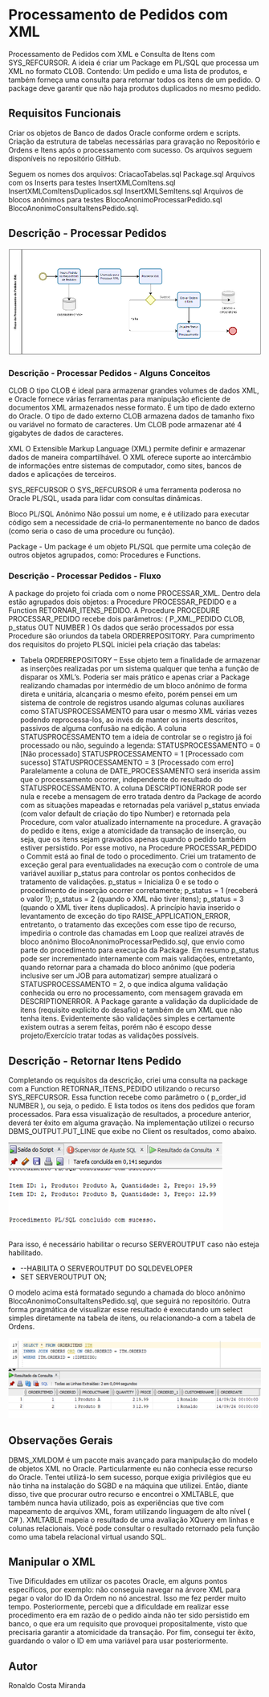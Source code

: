 
# Processamento de Pedidos com XML
Processamento de Pedidos com XML e Consulta de Itens com SYS_REFCURSOR.
A ideia é criar um Package em PL/SQL que processa um XML no formato CLOB.
Contendo:
Um pedido e uma lista de produtos, e também forneça uma consulta para retornar todos os itens de um pedido.
O package deve garantir que não haja produtos duplicados no mesmo pedido.

## Requisitos Funcionais
Criar os objetos de Banco de dados Oracle conforme ordem e scripts.
Criação da estrutura de tabelas necessárias para gravação no Repositório e Ordens e Itens após o processamento com sucesso.
Os arquivos seguem disponíveis no repositório GitHub.

Seguem os nomes dos arquivos:
CriacaoTabelas.sql
Package.sql
Arquivos com os Inserts para testes
InsertXMLComItens.sql
InsertXMLComItensDuplicados.sql
InsertXMLSemItens.sql
Arquivos de blocos anônimos para testes
BlocoAnonimoProcessarPedido.sql
BlocoAnonimoConsultaItensPedido.sql.

## Descrição - Processar Pedidos

<img src="https://github.com/RonaldoCM/PLSQL/blob/main/PLSQL/Imagens/ModeloProcessamentoXML.png" alt="Modelo">

### Descrição - Processar Pedidos - Alguns Conceitos
CLOB
O tipo CLOB é ideal para armazenar grandes volumes de dados XML, e Oracle fornece várias ferramentas para manipulação eficiente de documentos XML armazenados nesse formato.
É um tipo de dado externo do Oracle. O tipo de dado externo CLOB armazena dados de tamanho fixo ou variável no formato de caracteres. Um CLOB pode armazenar até 4 gigabytes de dados de caracteres.

XML 
O Extensible Markup Language (XML) permite definir e armazenar dados de maneira compartilhável. O XML oferece suporte ao intercâmbio de informações entre sistemas de computador, como sites, bancos de dados e aplicações de terceiros.

SYS_REFCURSOR
O SYS_REFCURSOR é uma ferramenta poderosa no Oracle PL/SQL, usada para lidar com consultas dinâmicas.

Bloco PL/SQL Anônimo
Não possui um nome, e é utilizado para executar código sem a necessidade de criá-lo permanentemente no banco de dados (como seria o caso de uma procedure ou função).

Package - Um package é um objeto PL/SQL que permite uma coleção de outros objetos agrupados, como: Procedures e Functions.

### Descrição - Processar Pedidos - Fluxo
A package do projeto foi criada com o nome PROCESSAR_XML.
Dentro dela estão agrupados dois objetos: a Procedure PROCESSAR_PEDIDO e a Function RETORNAR_ITENS_PEDIDO.
A Procedure PROCEDURE PROCESSAR_PEDIDO recebe dois parâmetros:
( P_XML_PEDIDO CLOB, p_status OUT NUMBER )
Os dados que serão processados por essa Procedure são oriundos da tabela ORDERREPOSITORY.
Para cumprimento dos requisitos do projeto PLSQL iniciei pela criação das tabelas:
* Tabela ORDERREPOSITORY – Esse objeto tem a finalidade de armazenar as inserções realizadas por um sistema qualquer que tenha a função de disparar os XML’s.
   Poderia ser mais prático e apenas criar a Package realizando chamadas por intermédio de um bloco anônimo de forma direta e unitária,
   alcançaria o mesmo efeito, porém pensei em um sistema de controle de registros usando algumas colunas auxiliares como STATUSPROCESSAMENTO para usar o mesmo XML várias vezes podendo 
   reprocessa-los, ao invés de manter os inserts descritos, passivos de alguma confusão na edição.
   A coluna STATUSPROCESSAMENTO tem a ideia de controlar se o registro já foi processado ou não, seguindo a legenda:
    STATUSPROCESSAMENTO = 0 [Não processado]
    STATUSPROCESSAMENTO = 1 [Processado com sucesso]
    STATUSPROCESSAMENTO = 3 [Processado com erro]
Paralelamente a coluna de DATE_PROCESSAMENTO será inserida assim que o processamento ocorrer, independente do resultado do STATUSPROCESSAMENTO.
A coluna DESCRIPTIONERROR pode ser nula e recebe a mensagem de erro tratada dentro da Package de acordo com as situações mapeadas e retornadas pela variável p_status
 enviada (com valor default de criação do tipo Number) e retornada pela Procedure, com valor atualizado internamente na procedure.
A gravação do pedido e itens, exige a atomicidade da transação de inserção, ou seja, que os itens sejam gravados apenas quando o pedido também estiver persistido.
 Por esse motivo, na Procedure PROCESSAR_PEDIDO o Commit está ao final de todo o procedimento.
Criei um tratamento de exceção geral para eventualidades na execução com o controle de uma variável auxiliar p_status para controlar os pontos conhecidos de tratamento de validações.
  p_status = Inicializa 0 e se todo o procedimento de inserção ocorrer corretamente;
  p_status = 1 (receberá o valor 1);
  p_status = 2 (quando o XML não tiver itens);
  p_status = 3 (quando o XML tiver itens duplicados).
A princípio havia inserido o levantamento de exceção do tipo RAISE_APPLICATION_ERROR, entretanto, o tratamento das exceções com esse tipo de recurso,
  impediria o controle das chamadas em Loop que realizei através de bloco anônimo BlocoAnonimoProcessarPedido.sql, que envio como parte do procedimento para execução da Package.
Em resumo p_status pode ser incrementado internamente com mais validações, entretanto, quando retornar para a chamada do bloco anônimo
 (que poderia inclusive ser um JOB para automatizar) sempre atualizará o STATUSPROCESSAMENTO = 2, o que indica alguma validação conhecida ou erro no processamento,
 com mensagem gravada em DESCRIPTIONERROR.
A Package garante a validação da duplicidade de itens (requisito explicito do desafio) e também de um XML que não tenha itens.
  Evidentemente são validações simples e certamente existem outras a serem feitas, porém não é escopo desse projeto/Exercício tratar todas as validações possíveis.


## Descrição - Retornar Itens Pedido
Completando os requisitos da descrição, criei uma consulta na package com a Function RETORNAR_ITENS_PEDIDO utilizando o recurso SYS_REFCURSOR.
Essa function recebe como parâmetro o ( p_order_id NUMBER ), ou seja, o pedido. E lista todos os itens dos pedidos que foram processados.
Para essa visualização de resultados, a procedure anterior, deverá ter êxito em alguma gravação.
Na implementação utilizei o recurso DBMS_OUTPUT.PUT_LINE que exibe no Client os resultados, como abaixo.

<img src="https://github.com/RonaldoCM/PLSQL/blob/main/PLSQL/Imagens/saidaScript.png" alt="Saída Script">

Para isso, é necessário habilitar o recurso SERVEROUTPUT caso não esteja habilitado.
  * --HABILITA O SERVEROUTPUT DO SQLDEVELOPER
  * SET SERVEROUTPUT ON;

O modelo acima está formatado segundo a chamada do bloco anônimo BlocoAnonimoConsultaItensPedido.sql, que seguirá no repositório.
Outra forma pragmática de visualizar esse resultado é executando um select simples diretamente na tabela de itens, ou relacionando-a com a tabela de Ordens.

<img src="https://github.com/RonaldoCM/PLSQL/blob/main/PLSQL/Imagens/saidaSelect.png" alt="Saída Select">

## Observações Gerais
DBMS_XMLDOM é um pacote mais avançado para manipulação do modelo de objetos XML no Oracle.
Particularmente eu não conhecia esse recurso do Oracle. Tentei utilizá-lo sem sucesso, porque exigia privilégios que eu não tinha na instalação do SGBD e na máquina que utilizei.
Então, diante disso, tive que procurar outro recurso e encontrei o XMLTABLE, que também nunca havia utilizado, pois as experiências que tive com mapeamento de arquivos XML,
foram utilizando linguagem de alto nível ( C# ).
XMLTABLE mapeia o resultado de uma avaliação XQuery em linhas e colunas relacionais. Você pode consultar o resultado retornado pela função como uma tabela relacional virtual usando SQL.

## Manipular o XML
Tive Dificuldades em utilizar os pacotes Oracle, em alguns pontos específicos, por exemplo: não conseguia navegar na árvore XML para pegar o valor do ID da Ordem no nó ancestral.
Isso me fez perder muito tempo.
Posteriormente, percebi que a dificuldade em realizar esse procedimento era em razão de o pedido ainda não ter sido persistido em banco,
o que era um requisito que provoquei propositalmente, visto que precisaria garantir a atomicidade da transação.
Por fim, consegui ter êxito, guardando o valor o ID em uma variável para usar posteriormente.

## Autor
Ronaldo Costa Miranda
